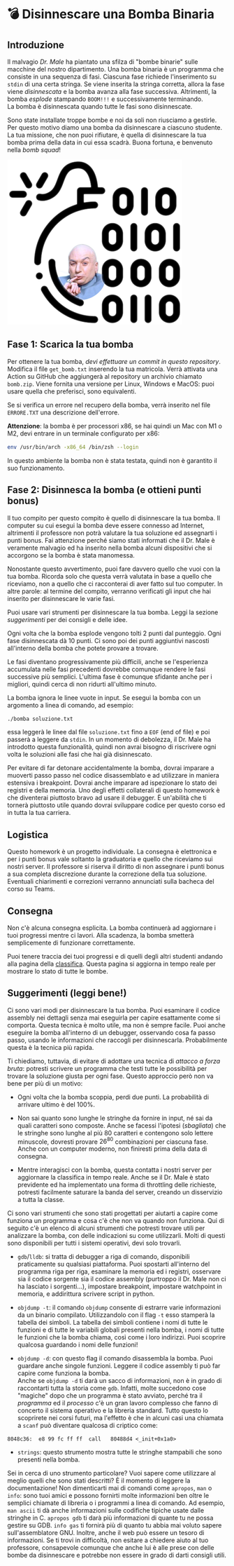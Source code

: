 # :bomb: Disinnescare una Bomba Binaria

## Introduzione

Il malvagio _Dr. Male_ ha piantato una sfilza di "bombe binarie" sulle macchine del nostro dipartimento. Una bomba binaria è un programma che consiste in una sequenza di fasi. Ciascuna fase richiede l'inserimento su `stdin` di una certa stringa. Se viene inserita la stringa corretta, allora la fase viene
_disinnescata_ e la bomba avanza alla fase successiva. Altrimenti, la bomba _esplode_ stampando `BOOM!!!` e successivamente terminando.    
La bomba è disinnescata quando tutte le fasi sono disinnescate.

Sono state installate troppe bombe e noi da soli non riusciamo a gestirle. Per questo motivo diamo una bomba da disinnescare a ciascuno studente. La tua missione, che non puoi rifiutare, è quella di disinnescare la tua bomba prima della data in cui essa scadrà. Buona fortuna, e benvenuto nella _bomb squad_!

![](.github/artwork/bomb.png)

## Fase 1: Scarica la tua bomba

Per ottenere la tua bomba, _devi effettuare un commit in questo repository_. Modifica il file `get_bomb.txt` inserendo la tua matricola. Verrà attivata una Action su GitHub che aggiungerà al repository un archivio chiamato `bomb.zip`. Viene fornita una versione per Linux, Windows e MacOS: puoi usare quella che preferisci, sono equivalenti.

Se si verifica un errore nel recupero della bomba, verrà inserito nel file `ERRORE.TXT` una descrizione dell'errore.

**Attenzione**: la bomba è per processori x86, se hai quindi un Mac con M1 o M2, devi entrare in un terminale configurato per x86:

```bash
env /usr/bin/arch -x86_64 /bin/zsh --login
```

In questo ambiente la bomba non è stata testata, quindi non è garantito il suo funzionamento.

## Fase 2: Disinnesca la bomba (e ottieni punti bonus)

Il tuo compito per questo compito è quello di disinnescare la tua bomba. Il computer su cui
esegui la bomba deve essere connesso ad Internet, altrimenti il professore non potrà valutare
la tua soluzione ed assegnarti i punti bonus. Fai attenzione perché siamo stati 
informati che il Dr. Male è veramente malvagio ed ha inserito nella bomba alcuni dispositivi
che si accorgono se la bomba è stata manomessa.

Nonostante questo avvertimento, puoi fare davvero quello che vuoi con la tua bomba. Ricorda solo
che questa verrà valutata in base a quello che riceviamo, non a quello che ci racconterai di aver
fatto sul tuo computer. In altre parole: al termine del compito, verranno verificati gli input che hai inserito per disinnescare le varie fasi.

Puoi usare vari strumenti per disinnescare la tua bomba. Leggi la sezione _suggerimenti_ per dei consigli e delle idee.

Ogni volta che la bomba esplode vengono tolti 2 punti dal punteggio. Ogni fase disinnescata dà 10 punti. Ci sono poi dei punti aggiuntivi nascosti all'interno della bomba che potete provare a trovare.

Le fasi diventano progressivamente più difficili, anche se l'esperienza accumulata nelle fasi precedenti dovrebbe comunque rendere le fasi successive più semplici. L'ultima fase è comunque sfidante anche per i migliori, quindi cerca di non ridurti all'ultimo minuto.

La bomba ignora le linee vuote in input. Se esegui la bomba con un argomento a linea di comando, ad esempio:

```bash
./bomba soluzione.txt
```

essa leggerà le linee dal file `soluzione.txt` fino a `EOF` (end of file) e poi passerà a leggere da `stdin`. In un momento di debolezza, il Dr. Male ha introdotto questa funzionalità, quindi non avrai bisogno di riscrivere ogni volta le soluzioni alle fasi che hai già disinnescato.

Per evitare di far detonare accidentalmente la bomba, dovrai imparare a muoverti passo passo nel codice disassemblato e ad utilizzare in maniera estensiva i breakpoint. Dovrai anche imparare ad ispezionare lo stato dei registri e della memoria. Uno degli effetti collaterali di questo homework è che diventerai piuttosto bravo ad usare il debugger. È un'abilità che ti tornerà piuttosto utile quando dovrai sviluppare codice per questo corso ed in tutta la tua carriera.

## Logistica

Questo homework è un progetto individuale. La consegna è elettronica e per i punti bonus vale soltanto la graduatoria e quello che riceviamo sui nostri server. Il professore si riserva il diritto di non assegnare i punti bonus a sua completa discrezione durante la correzione della tua soluzione. Eventuali chiarimenti e correzioni verranno annunciati sulla bacheca del corso su Teams.

## Consegna

Non c'è alcuna consegna esplicita. La bomba continuerà ad aggiornare i tuoi progressi mentre ci lavori. Alla scadenza, la bomba smetterà semplicemente di funzionare correttamente.

Puoi tenere traccia dei tuoi progressi e di quelli degli altri studenti andando alla pagina della [classifica](https://bombs.alessandropellegrini.it/2425).
Questa pagina si aggiorna in tempo reale per mostrare lo stato di tutte le bombe.

## Suggerimenti (leggi bene!)

Ci sono vari modi per disinnescare la tua bomba. Puoi esaminare il codice assembly nei dettagli senza mai eseguirla per capire esattamente come si comporta. Questa tecnica è molto utile, ma non è sempre facile. Puoi anche eseguire la bomba all'interno di un debugger, osservando cosa fa passo passo, usando le informazioni che raccogli per disinnescarla. Probabilmente questa è la tecnica più rapida.

Ti chiediamo, tuttavia, di evitare di adottare una tecnica di _attacco a forza bruta_: potresti scrivere un programma che testi tutte le possibilità per trovare la soluzione giusta per ogni fase. Questo approccio però non va bene per più di un motivo:

* Ogni volta che la bomba scoppia, perdi due punti. La probabilità di arrivare ultimo è del 100%.

* Non sai quanto sono lunghe le stringhe da fornire in input, né sai da quali caratteri sono composte. Anche se facessi l'ipotesi (_sbagliata_) che le stringhe sono lunghe al più 80 caratteri e contengono solo lettere minuscole, dovresti provare $26^{80}$ combinazioni per ciascuna fase. Anche con un computer moderno, non finiresti prima della data di consegna.

* Mentre interagisci con la bomba, questa contatta i nostri server per aggiornare la classifica in tempo reale. Anche se il Dr. Male è stato previdente ed ha implementato una forma di throttling delle richieste, potresti facilmente saturare la banda del server, creando un disservizio a tutta la classe.

Ci sono vari strumenti che sono stati progettati per aiutarti a capire come funziona un programma e cosa c'è che non va quando non funziona. Qui di seguito c'è un elenco di alcuni strumenti che potresti trovare utili per analizzare la bomba, con delle indicazioni su come utilizzarli. Molti di questi sono disponibili per tutti i sistemi operativi, devi solo trovarli.

* `gdb`/`lldb`: si tratta di debugger a riga di comando, disponibili praticamente su qualsiasi piattaforma. Puoi spostarti all'interno del programma riga per riga, esaminare la memoria ed i registri, osservare sia il codice sorgente sia il codice assembly (purtroppo il Dr. Male non ci ha lasciato i sorgenti...), impostare breakpoint, impostare watchpoint in memoria, e addirittura scrivere script in python.

* `objdump -t`: il comando `objdump` consente di estrarre varie informazioni da un binario compilato. Utilizzandolo con il flag `-t` esso stamperà la tabella dei simboli. La tabella dei simboli contiene i nomi di tutte le funzioni e di tutte le variabili globali presenti nella bomba, i nomi di tutte le funzioni che la bomba chiama, così come i loro indirizzi. Puoi scoprire qualcosa guardando i nomi delle funzioni!

* `objdump -d`: con questo flag il comando disassembla la bomba. Puoi guardare anche singole funzioni. Leggere il codice assembly ti può far capire come funziona la bomba.    
Anche se `objdump -d` ti darà un sacco di informazioni, non è in grado di raccontarti tutta la storia come `gdb`. Infatti, molte succedono cose "magiche" dopo che un programma è stato avviato, perché tra il _programma_ ed il _processo_ c'è un gran lavoro complesso che fanno di concerto il sistema operativo e la libreria standard. Tutto questo lo scoprirete nei corsi futuri, ma l'effetto è che in alcuni casi una chiamata a `scanf` può diventare qualcosa di criptico come:
```
8048c36:  e8 99 fc ff ff  call   80488d4 <_init+0x1a0> 
```

* `strings`: questo strumento mostra tutte le stringhe stampabili che sono presenti nella bomba.

Sei in cerca di uno strumento particolare? Vuoi sapere come utilizzare al meglio quelli che sono stati descritti? È il momento di leggere la documentazione! Non dimenticarti mai di comandi come `apropos`, `man` o `info`: sono tuoi amici e possono fornirti molte informazioni ben oltre le semplici chiamate di libreria o i programmi a linea di comando. Ad esempio, `man ascii` ti dà anche informazioni sulle codifiche tipiche usate dalle stringhe in C. `apropos gdb` ti darà più informazioni di quante tu ne possa gestire su GDB. `info gas` ti fornirà più di quanto tu abbia mai voluto sapere sull'assemblatore GNU. Inoltre, anche il web può essere un tesoro di informazioni.  Se ti trovi in difficoltà, non esitare a chiedere aiuto al tuo professore, consapevole comunque che anche lui è alle prese con delle bombe da disinnescare e potrebbe non essere in grado di darti consigli utili.
